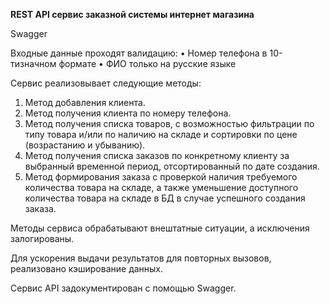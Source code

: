 **REST API сервис заказной системы интернет магазина**

 Swagger

Входные данные проходят валидацию:
•	Номер телефона в 10-тизначном формате
•	ФИО только на русские языке

Сервис реализовывает следующие методы:
1)	Метод добавления клиента.
2)	Метод получения клиента по номеру телефона.
3)	Метод получения списка товаров, с возможностью фильтрации по типу товара и/или по наличию на складе и сортировки по цене (возрастанию и убыванию).
4)	Метод получения списка заказов по конкретному клиенту за выбранный временной период, отсортированный по дате создания.
5)	Метод формирования заказа с проверкой наличия требуемого количества товара на складе, а также уменьшение доступного количества товара на складе в БД в случае успешного создания заказа.

Методы сервиса обрабатывают внештатные ситуации, а исключения залогированы.

Для ускорения выдачи результатов для повторных вызовов, реализовано кэширование данных.

Сервис API  задокументирован с помощью Swagger.
